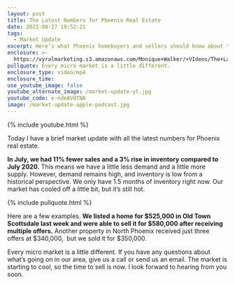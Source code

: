 ```yaml
---
layout: post
title: The Latest Numbers for Phoenix Real Estate
date: 2021-08-27 19:52:21
tags:
  - Market Update
excerpt: Here’s what Phoenix homebuyers and sellers should know about this market.
enclosure: >-
  https://vyralmarketing.s3.amazonaws.com/Monique+Walker/+VIdeos/The+Latest+Numbers+for+Phoenix+Real+Estate.mp4
pullquote: Every micro market is a little different.
enclosure_type: video/mp4
enclosure_time:
use_youtube_image: false
youtube_alternate_image: /market-update-yt.jpg
youtube_code: e-nde8VdTNA
image: /market-update-apple-podcast.jpg
---
```

{% include youtube.html %}

Today I have a brief market update with all the latest numbers for Phoenix real estate.&nbsp;

**In July, we had 11% fewer sales and a 3% rise in inventory compared to July 2020.** This means we have a little less demand and a little more supply. However, demand remains high, and inventory is low from a historical perspective. We only have 1.5 months of inventory right now. Our market has cooled off a little bit, but it’s still hot.

{% include pullquote.html %}

Here are a few examples. **We listed a home for $525,000 in Old Town Scottsdale last week and were able to sell it for $580,000 after receiving multiple offers.** Another property in North Phoenix received just three offers at $340,000,&nbsp; but we sold it for $350,000.&nbsp;

Every micro market is a little different. If you have any questions about what’s going on in our area, give us a call or send us an email. The market is starting to cool, so the time to sell is now. I look forward to hearing from you soon.
